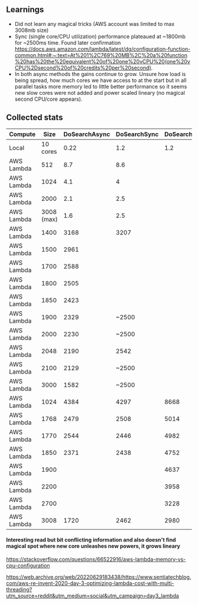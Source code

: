 ## Learnings

- Did not learn any magical tricks (AWS account was limited to max 3008mb size)
- Sync (single core/CPU utilization) performance plateaued at ~1800mb for ~2500ms time. Found later confirmation https://docs.aws.amazon.com/lambda/latest/dg/configuration-function-common.html#:~:text=At%201%2C769%20MB%2C%20a%20function%20has%20the%20equivalent%20of%20one%20vCPU%20(one%20vCPU%2Dsecond%20of%20credits%20per%20second).
- In both async methods the gains continue to grow. Unsure how load is being spread, how much cores we have access to at the start but in all parallel tasks more memory led to little better performance so it seems new slow cores were not added and power scaled lineary (no magical second CPU/core appears).

## Collected stats

| Compute    | Size       | DoSearchAsync | DoSearchSync | DoSearchAsyncTwoTasksComputation | Unit |
| ---------- | ---------- | ------------- | ------------ | -------------------------------- | ---- |
| Local      | 10 cores   | 0.22          | 1.2          | 1.2                              | s    |
| AWS Lambda | 512        | 8.7           | 8.6          |                                  | s    |
| AWS Lambda | 1024       | 4.1           | 4            |                                  | s    |
| AWS Lambda | 2000       | 2.1           | 2.5          |                                  | s    |
| AWS Lambda | 3008 (max) | 1.6           | 2.5          |                                  | s    |
| AWS Lambda | 1400       | 3168          | 3207         |                                  | ms   |
| AWS Lambda | 1500       | 2961          |              |                                  | ms   |
| AWS Lambda | 1700       | 2588          |              |                                  | ms   |
| AWS Lambda | 1800       | 2505          |              |                                  | ms   |
| AWS Lambda | 1850       | 2423          |              |                                  | ms   |
| AWS Lambda | 1900       | 2329          | ~2500        |                                  | ms   |
| AWS Lambda | 2000       | 2230          | ~2500        |                                  | ms   |
| AWS Lambda | 2048       | 2190          | 2542         |                                  | ms   |
| AWS Lambda | 2100       | 2129          | ~2500        |                                  | ms   |
| AWS Lambda | 3000       | 1582          | ~2500        |                                  | ms   |
| AWS Lambda | 1024       | 4384          | 4297         | 8668                             | ms   |
| AWS Lambda | 1768       | 2479          | 2508         | 5014                             | ms   |
| AWS Lambda | 1770       | 2544          | 2446         | 4982                             | ms   |
| AWS Lambda | 1850       | 2371          | 2438         | 4752                             | ms   |
| AWS Lambda | 1900       |               |              | 4637                             | ms   |
| AWS Lambda | 2200       |               |              | 3958                             | ms   |
| AWS Lambda | 2700       |               |              | 3228                             | ms   |
| AWS Lambda | 3008       | 1720          | 2462         | 2980                             | ms   |

#### Interesting read but bit conflicting information and also doesn't find magical spot where new core unleashes new powers, it grows lineary

https://stackoverflow.com/questions/66522916/aws-lambda-memory-vs-cpu-configuration

https://web.archive.org/web/20220629183438/https://www.sentiatechblog.com/aws-re-invent-2020-day-3-optimizing-lambda-cost-with-multi-threading?utm_source=reddit&utm_medium=social&utm_campaign=day3_lambda

